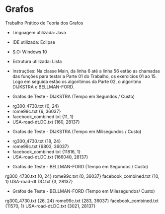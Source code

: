# Grafos
Trabalho Prático de Teoria dos Grafos



* Linguagem utilizada:  Java

* IDE utilizada:  Eclipse

* S.O: Windows 10

* Estrutura utilizada:  Lista

* Instruções:  Na classe Main, da linha 6 até a linha 56 estão as chamadas das funções para testar a Parte 01 do Trabalho, os exercícios 01 ao 15. Logo em seguida estão os algoritimos da Parte 02, o algoritmo DIJKSTRA e BELLMAN-FORD.


* Grafos de Teste  -  DIJKSTRA (Tempo em Segundos / Custo)   

+ rg300_4730.txt          {0, 24}                
+ rome99c.txt             {6, 36037}     
+ facebook_combined.txt   {11, 1}
+ USA-road-dt.DC.txt      {160, 28137}

* Grafos de Teste  -  DIJKSTRA (Tempo em Milisegundos / Custo)  

+ rg300_4730.txt          {18, 24}
+ rome99c.txt             {6803, 36037}
+ facebook_combined.txt   {11816, 1}
+ USA-road-dt.DC.txt      {166040, 28137}


* Grafos de Teste    -     BELLMAN-FORD (Tempo em Segundos / Custo) 

rg300_4730.txt          {0, 24}
rome99c.txt             {0, 36037}
facebook_combined.txt   {10, 1}
USA-road-dt.DC.txt      {3, 28137}


* Grafos de Teste    -   BELLMAN-FORD (Tempo em Milesegundos/ Custo) 

rg300_4730.txt          {26, 24}
rome99c.txt             {283, 36037}
facebook_combined.txt   {11570, 1}
USA-road-dt.DC.txt      {3021, 28137}
